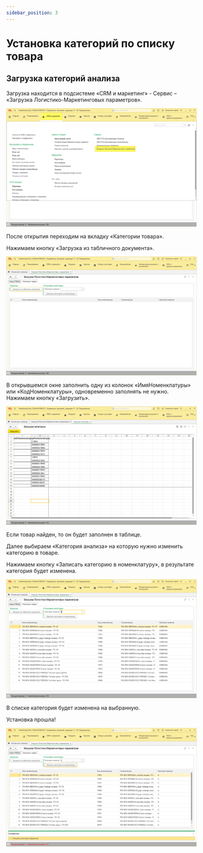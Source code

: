 ```yaml
---
sidebar_position: 3
---
```


# Установка категорий по списку товара


## Загрузка категорий анализа
Загрузка находится в подсистеме «CRM и маркетинг» - Сервис – «Загрузка Логистико-Маркетинговых параметров».

![Установка категорий по списку товара](./img/ustanovka-kategorij-po-spisku-tovara/Aspose.Words.d5a48e2e-9ef4-45d6-b6fa-83d7c791be34.001.png )

После открытия переходим на вкладку «Категории товара».

Нажимаем кнопку «Загрузка из табличного документа».

![Установка категорий по списку товара](./img/ustanovka-kategorij-po-spisku-tovara/Aspose.Words.d5a48e2e-9ef4-45d6-b6fa-83d7c791be34.002.png)

В открывшемся окне заполнить одну из колонок «ИмяНоменклатуры» или «КодНоменклатуры», одновременно заполнять не нужно. Нажимаем кнопку «Загрузить».

![Установка категорий по списку товара](./img/ustanovka-kategorij-po-spisku-tovara/Aspose.Words.d5a48e2e-9ef4-45d6-b6fa-83d7c791be34.003.png)

Если товар найден, то он будет заполнен в таблице.

Далее выбираем «Категория анализа» на которую нужно изменить категорию в товаре.

Нажимаем кнопку «Записать категорию в номенклатуру», в результате категория будет изменена.

![Установка категорий по списку товара](./img/ustanovka-kategorij-po-spisku-tovara/Aspose.Words.d5a48e2e-9ef4-45d6-b6fa-83d7c791be34.004.png)

В списке категория будет изменена на выбранную.

Установка прошла!

![Установка категорий по списку товара](./img/ustanovka-kategorij-po-spisku-tovara/Aspose.Words.d5a48e2e-9ef4-45d6-b6fa-83d7c791be34.005.png)
